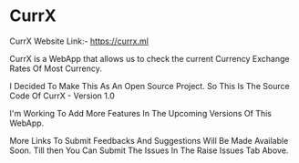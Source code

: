 # CurrX

CurrX Website Link:- https://currx.ml


CurrX is a WebApp that allows us to check
the current Currency Exchange Rates Of Most Currency.

I Decided To Make This As An Open Source Project.
So This Is The Source Code Of CurrX - Version 1.0

I'm Working To Add More Features In The Upcoming Versions Of This WebApp.

More Links To Submit Feedbacks And Suggestions Will Be Made Available Soon.
Till then You Can Submit The Issues In The Raise Issues Tab Above.
